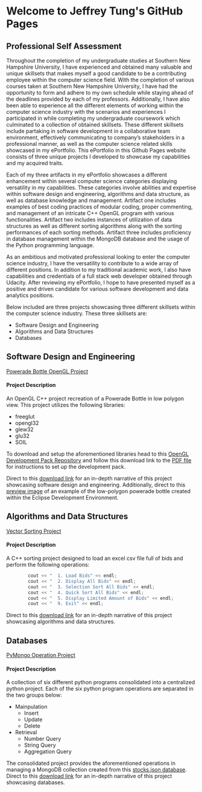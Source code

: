 # Welcome to Jeffrey Tung's GitHub Pages
## Professional Self Assessment

Throughout the completion of my undergraduate studies at Southern New Hampshire University, I have experienced and obtained many valuable and unique skillsets that makes myself a good candidate to be a contributing employee within the computer science field. With the completion of various courses taken at Southern New Hampshire University, I have had the opportunity to form and adhere to my own schedule while staying ahead of the deadlines provided by each of my professors. Additionally, I have also been able to experience all the different elements of working within the computer science industry with the scenarios and experiences I participated in while completing my undergraduate coursework which culminated to a collection of obtained skillsets. These different skillsets include partaking in software development in a collaborative team environment, effectively communicating to company’s stakeholders in a professional manner, as well as the computer science related skills showcased in my ePortfolio. This ePortfolio in this Github Pages website consists of three unique projects I developed to showcase my capabilities and my acquired traits. 

Each of my three artifacts in my ePortfolio showcases a different enhancement within several computer science categories displaying versatility in my capabilities. These categories involve abilities and expertise within software design and engineering, algorithms and data structure, as well as database knowledge and management. Artifact one includes examples of best coding practices of modular coding, proper commenting, and management of an intricate C++ OpenGL program with various functionalities. Artifact two includes instances of utilization of data structures as well as different sorting algorithms along with the sorting performances of each sorting methods. Artifact three includes proficiency in database management within the MongoDB database and the usage of the Python programming language. 
	
As an ambitious and motivated professional looking to enter the computer science industry, I have the versatility to contribute to a wide array of different positions. In addition to my traditional academic work, I also have capabilities and credentials of a full stack web developer obtained through Udacity. After reviewing my ePortfolio, I hope to have presented myself as a positive and driven candidate for various software development and data analytics positions.

Below included are three projects showcasing three different skillsets within the computer science industry. These three skillsets are:
- Software Design and Engineering
- Algorithms and Data Structures
- Databases

## Software Design and Engineering
[Powerade Bottle OpenGL Project](https://github.com/jtung0033/jtung0033.github.io/tree/master/PoweradeBottle)
#### Project Description
An OpenGL C++ project recreation of a Powerade Bottle in low polygon view. This project utilizes the following libraries:
- freeglut
- opengl32
- glew32
- glu32
- SOIL

To download and setup the aforementioned libraries head to this [OpenGL Development Pack Repository](https://bitbucket.org/jtung0033/development-pack/src/master/) and follow this download link to the [PDF file](https://bitbucket.org/jtung0033/development-pack/src/master/cs330_development_installation_instructions.pdf) for instructions to set up the development pack.

Direct to this [download link](https://github.com/jtung0033/jtung0033.github.io/blob/master/PoweradeBottle/Powerade%20Bottle%20Narrative.docx) for an in-depth narrative of this project showcasing software design and engineering. Additionally, direct to this [preview image](https://github.com/jtung0033/jtung0033.github.io/blob/master/PoweradeBottle/Powerade%20Bottle%20Preview.png) of an example of the low-polygon powerade bottle created within the Eclipse Development Environment.

## Algorithms and Data Structures
[Vector Sorting Project](https://github.com/jtung0033/jtung0033.github.io/tree/master/VectorSorting)
#### Project Description
A C++ sorting project designed to load an excel csv file full of bids and perform the following operations:
```C++
        cout << "  1. Load Bids" << endl;
        cout << "  2. Display All Bids" << endl;
        cout << "  3. Selection Sort All Bids" << endl;
        cout << "  4. Quick Sort All Bids" << endl;
        cout << "  5. Display Limited Amount of Bids" << endl;
        cout << "  9. Exit" << endl;
```
Direct to this [download link](https://github.com/jtung0033/jtung0033.github.io/blob/master/VectorSorting/Vector%20Sorting%20Narrative.docx) for an in-depth narrative of this project showcasing algorithms and data structures.

## Databases
[PyMongo Operation Project](https://github.com/jtung0033/jtung0033.github.io/tree/master/PyMongo%20Operation)
#### Project Description
A collection of six different python programs consolidated into a centralized python project. Each of the six python program operations are separated in the two groups below:
- Mainpulation
  - Insert
  - Update
  - Delete
- Retrieval
  - Number Query
  - String Query
  - Aggregation Query

The consolidated project provides the aforementioned operations in managing a MongoDB collection created from this [stocks.json database](https://github.com/jtung0033/jtung0033.github.io/blob/master/PyMongo%20Operation/stocks.json). Direct to this [download link](https://github.com/jtung0033/jtung0033.github.io/blob/master/PyMongo%20Operation/PyMongo%20Operation%20Narrative.docx) for an in-depth narrative of this project showcasing databases.
  
